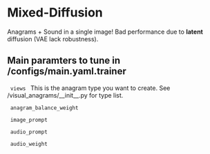 # Mixed-Diffusion

Anagrams + Sound in a single image!
Bad performance due to **latent** diffusion (VAE lack robustness).

## Main paramters to tune in /configs/main.yaml.trainer

<code> views </code> This is the anagram type you want to create. See /visual_anagrams/\_\_init\_\_.py for type list.

<code> anagram_balance_weight </code>

<code> image_prompt </code>

<code> audio_prompt </code>

<code> audio_weight </code>

